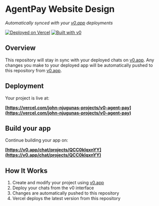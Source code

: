 # AgentPay Website Design

*Automatically synced with your [v0.app](https://v0.app) deployments*

[![Deployed on Vercel](https://img.shields.io/badge/Deployed%20on-Vercel-black?style=for-the-badge&logo=vercel)](https://vercel.com/john-njugunas-projects/v0-agent-pay)
[![Built with v0](https://img.shields.io/badge/Built%20with-v0.app-black?style=for-the-badge)](https://v0.app/chat/projects/QCC0klqxnYY)

## Overview

This repository will stay in sync with your deployed chats on [v0.app](https://v0.app).
Any changes you make to your deployed app will be automatically pushed to this repository from [v0.app](https://v0.app).

## Deployment

Your project is live at:

**[https://vercel.com/john-njugunas-projects/v0-agent-pay](https://vercel.com/john-njugunas-projects/v0-agent-pay)**

## Build your app

Continue building your app on:

**[https://v0.app/chat/projects/QCC0klqxnYY](https://v0.app/chat/projects/QCC0klqxnYY)**

## How It Works

1. Create and modify your project using [v0.app](https://v0.app)
2. Deploy your chats from the v0 interface
3. Changes are automatically pushed to this repository
4. Vercel deploys the latest version from this repository